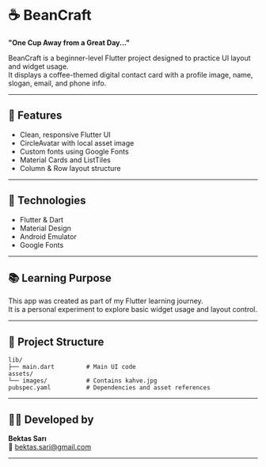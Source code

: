 # ☕ BeanCraft

**"One Cup Away from a Great Day..."**

BeanCraft is a beginner-level Flutter project designed to practice UI layout and widget usage.  
It displays a coffee-themed digital contact card with a profile image, name, slogan, email, and phone info.

---

## 📱 Features

- Clean, responsive Flutter UI
- CircleAvatar with local asset image
- Custom fonts using Google Fonts
- Material Cards and ListTiles
- Column & Row layout structure

---

## 💠 Technologies

- Flutter & Dart
- Material Design
- Android Emulator
- Google Fonts

---

## 📚 Learning Purpose

This app was created as part of my Flutter learning journey.  
It is a personal experiment to explore basic widget usage and layout control.

---

## 📂 Project Structure

```
lib/
├── main.dart         # Main UI code
assets/
└── images/           # Contains kahve.jpg
pubspec.yaml          # Dependencies and asset references
```

---

## 👨‍💼 Developed by

**Bektas Sarı**  
📧 bektas.sari@gmail.com

---
